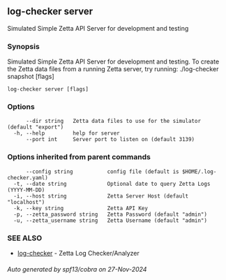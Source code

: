 ## log-checker server

Simulated Simple Zetta API Server for development and testing

### Synopsis

Simulated Simple Zetta API Server for development and testing.
To create the Zetta data files from a running Zetta server, try running: 
	./log-checker snapshot [flags]


```
log-checker server [flags]
```

### Options

```
      --dir string   Zetta data files to use for the simulator (default "export")
  -h, --help         help for server
      --port int     Server port to listen on (default 3139)
```

### Options inherited from parent commands

```
      --config string           config file (default is $HOME/.log-checker.yaml)
  -t, --date string             Optional date to query Zetta Logs (YYYY-MM-DD)
  -i, --host string             Zetta Server Host (default "localhost")
  -k, --key string              Zetta API Key
  -p, --zetta_password string   Zetta Password (default "admin")
  -u, --zetta_username string   Zetta Username (default "admin")
```

### SEE ALSO

* [log-checker](log-checker.md)	 - Zetta Log Checker/Analyzer

###### Auto generated by spf13/cobra on 27-Nov-2024
